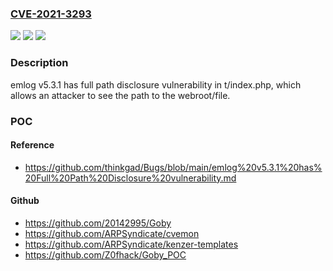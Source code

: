### [CVE-2021-3293](https://cve.mitre.org/cgi-bin/cvename.cgi?name=CVE-2021-3293)
![](https://img.shields.io/static/v1?label=Product&message=n%2Fa&color=blue)
![](https://img.shields.io/static/v1?label=Version&message=n%2Fa&color=blue)
![](https://img.shields.io/static/v1?label=Vulnerability&message=n%2Fa&color=brighgreen)

### Description

emlog v5.3.1 has full path disclosure vulnerability in t/index.php, which allows an attacker to see the path to the webroot/file.

### POC

#### Reference
- https://github.com/thinkgad/Bugs/blob/main/emlog%20v5.3.1%20has%20Full%20Path%20Disclosure%20vulnerability.md

#### Github
- https://github.com/20142995/Goby
- https://github.com/ARPSyndicate/cvemon
- https://github.com/ARPSyndicate/kenzer-templates
- https://github.com/Z0fhack/Goby_POC

